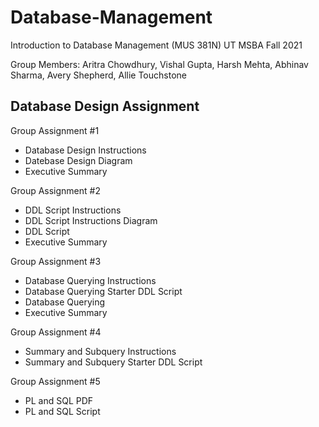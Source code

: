 # Database-Management
Introduction to Database Management (MUS 381N) UT MSBA Fall 2021

Group Members: Aritra Chowdhury, Vishal Gupta, Harsh Mehta, Abhinav Sharma, Avery Shepherd, Allie Touchstone

## Database Design Assignment
Group Assignment #1
* Database Design Instructions
* Datebase Design Diagram
* Executive Summary

Group Assignment #2
* DDL Script Instructions
* DDL Script Instructions Diagram
* DDL Script
* Executive Summary

Group Assignment #3
* Database Querying Instructions
* Database Querying Starter DDL Script
* Database Querying
* Executive Summary

Group Assignment #4
* Summary and Subquery Instructions
* Summary and Subquery Starter DDL Script

Group Assignment #5
* PL and SQL PDF
* PL and SQL Script
